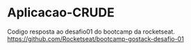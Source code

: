 # Aplicacao-CRUDE
Codigo resposta ao desafio01 do bootcamp da rocketseat. https://github.com/Rocketseat/bootcamp-gostack-desafio-01

